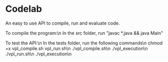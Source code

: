 # Codelab
An easy to use API to compile, run and evaluate code.

To compile the program:\n
  In the src folder, run "javac *.java && java Main"
  
To test the API:\n
  In the tests folder, run the following commands\n
  chmod +x vpl_compile.sh vpl_run.sh\n
  ./vpl_compile.sh\n
  ./vpl_execution\n
  ./vpl_run.sh\n
  ./vpl_execution\n
